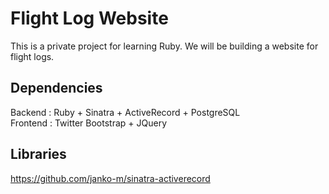 Flight Log Website
==================

This is a private project for learning Ruby. We will be building a website for flight logs.

Dependencies
------------
Backend  : Ruby + Sinatra + ActiveRecord + PostgreSQL  
Frontend : Twitter Bootstrap + JQuery

Libraries
---------
https://github.com/janko-m/sinatra-activerecord
